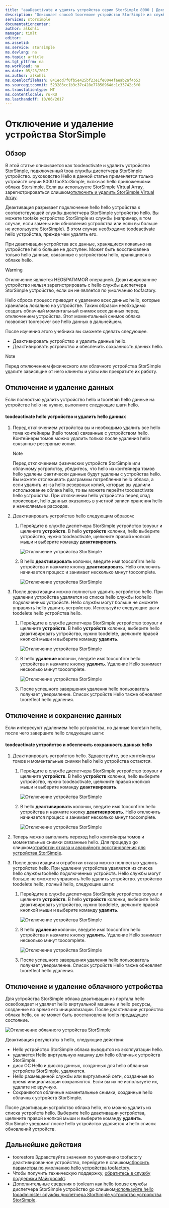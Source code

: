 ```yaml
---
title: "aaaDeactivate и удалять устройства серии StorSimple 8000 | Документы Microsoft"
description: "Описывает способ tooremove устройство StorSimple из службы, сначала отключить его, а затем удаляет его."
services: storsimple
documentationcenter: 
author: alkohli
manager: timlt
editor: 
ms.assetid: 
ms.service: storsimple
ms.devlang: na
ms.topic: article
ms.tgt_pltfrm: na
ms.workload: na
ms.date: 05/23/2017
ms.author: alkohli
ms.openlocfilehash: 841ecd7f0fb5e425bf23e1fe0044faeab2af4b53
ms.sourcegitcommit: 523283cc1b3c37c428e77850964dc1c33742c5f0
ms.translationtype: MT
ms.contentlocale: ru-RU
ms.lasthandoff: 10/06/2017
---
```

# <a name="deactivate-and-delete-a-storsimple-device"></a>Отключение и удаление устройства StorSimple

## <a name="overview"></a>Обзор

В этой статье описывается как toodeactivate и удалить устройство StorSimple, подключенный tooa службы диспетчера StorSimple устройство. руководство Hello в данной статье применяется только устройств серии 8000 tooStorSimple, включая hello приложениями облака Storsimple. Если вы используете StorSimple Virtual Array, зарегистрироваться слишком[отключить и удалить StorSimple Virtual Array](storsimple-virtual-array-deactivate-and-delete-device.md).

Деактивация разрывает подключение hello hello устройства к соответствующей службы диспетчера StorSimple устройство hello. Вы можете tootake устройство StorSimple из службы (например, в том случае, если замены или обновления устройства или если вы больше не используете StorSimple). В этом случае необходимо toodeactivate hello устройства, прежде чем удалять его.

При деактивации устройства все данные, хранящиеся локально на устройстве hello больше не доступен. Может быть восстановлена только hello данные, связанные с устройством hello, хранящиеся в облаке hello.

> [!WARNING]
> Отключение является НЕОБРАТИМОЙ операцией. Деактивированное устройство нельзя зарегистрировать с hello службы диспетчера StorSimple устройство, если он не является по умолчанию toofactory.
>
> Hello сброса процесс приводит к удалению всех данных hello, которые хранились локально на устройстве. Таким образом необходимо создать облачный моментальный снимок всех данных перед отключением устройства. Этот моментальный снимок облака позволяет toorecover все hello данных в дальнейшем.

После изучения этого учебника вы сможете сделать следующее.

* Деактивировать устройство и удалить данные hello.
* Деактивировать устройство и обеспечить сохранность данных hello.

> [!NOTE]
> Перед отключением физического или облачного устройства StorSimple удалите зависящие от него клиенты и узлы или прекратите их работу.


## <a name="deactivate-and-delete-data"></a>Отключение и удаление данных

Если полностью удалить устройство hello и tooretain hello данные на устройстве hello не нужно, выполните следующие шаги hello.

#### <a name="toodeactivate-hello-device-and-delete-hello-data"></a>toodeactivate hello устройство и удалить hello данных

1. Перед отключением устройства вы и необходимо удалить все hello тома контейнеры (hello томов) связанные с устройством hello. Контейнеры томов можно удалить только после удаления hello связанные резервные копии.

    > [!NOTE]
    > Перед отключением физических устройств StorSimple или облачному устройству, убедитесь, что hello из контейнера томов hello удалены фактически данные будут удалены с устройства hello. Вы можете отслеживать диаграммы потребления hello облака, а если удалить из-за hello резервных копий, которые вы удалили использование облака hello, то вы можете перейти toodeactivate hello устройства. При отключении hello устройство перед спад происходит, hello данных оказались в учетной записи хранения hello и начисляемые расходов.

2. Деактивировать устройство hello следующим образом:
   
   1. Перейдите в службе диспетчера StorSimple устройство tooyour и щелкните **устройств**. В hello **устройств** колонки, hello выберите устройство, нужно toodeactivate, щелкните правой кнопкой мыши и выберите команду **деактивировать**.

        ![Отключение устройства StorSimple](./media/storsimple-8000-deactivate-and-delete-device/deactivate1.png)
   2. В hello **деактивировать** колонки, введите имя tooconfirm hello устройства и нажмите кнопку **деактивировать**. Hello отключить начинается процесс и занимает несколько минут toocomplete.

        ![Отключение устройства StorSimple](./media/storsimple-8000-deactivate-and-delete-device/deactivate2.png)

3. После деактивации можно полностью удалить устройство hello. При удалении устройства удаляется из списка hello службы toohello подключенных устройств. Hello службы могут больше не сможете управлять hello удалить устройство. Используйте следующие шаги toodelete hello устройства hello.
   
   1. Перейдите в службе диспетчера StorSimple устройство tooyour и щелкните **устройств**. В hello **устройств** колонки, выберите hello деактивировать устройство, нужно toodelete, щелкните правой кнопкой мыши и выберите команду **удалить**.

        ![Отключение устройства StorSimple](./media/storsimple-8000-deactivate-and-delete-device/deactivate5.png)
   2. В hello **удаление** колонки, введите имя tooconfirm hello устройства и нажмите кнопку **удалить**. Удаление Hello занимает несколько минут toocomplete.

        ![Отключение устройства StorSimple](./media/storsimple-8000-deactivate-and-delete-device/deactivate6.png)
   3. После успешного завершения удаления hello пользователь получает уведомление. Список устройств Hello также обновляет tooreflect hello удаления.

## <a name="deactivate-and-retain-data"></a>Отключение и сохранение данных

Если интересуют удалением hello устройства, но данные tooretain hello, после чего завершите hello следующие шаги:

#### <a name="toodeactivate-a-device-and-retain-hello-data"></a>toodeactivate устройство и обеспечить сохранность данных hello
1. Деактивировать устройство hello. Здравствуйте, все контейнеры томов и моментальные снимки hello hello устройства остаются.
   
   1. Перейдите в службе диспетчера StorSimple устройство tooyour и щелкните **устройств**. В hello **устройств** колонки, hello выберите устройство, нужно toodeactivate, щелкните правой кнопкой мыши и выберите команду **деактивировать**.

         ![Отключение устройства StorSimple](./media/storsimple-8000-deactivate-and-delete-device/deactivate1.png)
   2. В hello **деактивировать** колонки, введите имя tooconfirm hello устройства и нажмите кнопку **деактивировать**. Hello отключить начинается процесс и занимает несколько минут toocomplete.

         ![Отключение устройства StorSimple](./media/storsimple-8000-deactivate-and-delete-device/deactivate2.png)
2. Теперь можно выполнить переход hello контейнеры томов и моментальные снимки связанные hello. Для процедур go слишком[отработки отказа и аварийного восстановления для устройства StorSimple](storsimple-8000-device-failover-disaster-recovery.md).
3. После деактивации и отработки отказа можно полностью удалить устройство hello. При удалении устройства удаляется из списка hello службы toohello подключенных устройств. Hello службы могут больше не сможете управлять hello удалить устройство. устройство toodelete hello, полный hello, следующие шаги:
   
   1. Перейдите в службе диспетчера StorSimple устройство tooyour и щелкните **устройств**. В hello **устройств** колонки, выберите hello деактивировать устройство, нужно toodelete, щелкните правой кнопкой мыши и выберите команду **удалить**.

       ![Отключение устройства StorSimple](./media/storsimple-8000-deactivate-and-delete-device/deactivate5.png)
   2. В hello **удаление** колонки, введите имя tooconfirm hello устройства и нажмите кнопку **удалить**. Удаление Hello занимает несколько минут toocomplete.

       ![Отключение устройства StorSimple](./media/storsimple-8000-deactivate-and-delete-device/deactivate6.png)
   3. После успешного завершения удаления hello пользователь получает уведомление. Список устройств Hello также обновляет tooreflect hello удаления.

     
## <a name="deactivate-and-delete-a-cloud-appliance"></a>Отключение и удаление облачного устройства

Для устройства StorSimple облака деактивации из портала hello освобождает и удаляет hello виртуальной машины и hello ресурсы, созданные во время его инициализации. После деактивации устройство облака hello, он не может быть восстановлена tooits предыдущее состояние.

![Отключение облачного устройства StorSimple](./media/storsimple-8000-deactivate-and-delete-device/deactivate7.png)

Деактивация результаты в hello, следующие действия:

* Hello устройство StorSimple облака выводится из эксплуатации hello.
* удаляется Hello виртуальную машину для hello облачных устройств StorSimple.
* диск ОС Hello и дисков данных, созданных для hello облачных устройств StorSimple, удаляются.
* Hello размещенной службы или виртуальной сети, созданные во время инициализации сохраняются. Если вы их не используете их, удалите их вручную.
* Сохраняются облачные моментальные снимки, созданные hello облачных устройств StorSimple.

После деактивации устройство облака hello, его можно удалить из списка устройств hello. Выберите hello деактивации устройства, щелкните правой кнопкой мыши и выберите команду **удалить**. StorSimple уведомит после hello устройство удаляется и hello список обновлений устройств.

## <a name="next-steps"></a>Дальнейшие действия

* toorestore Здравствуйте значения по умолчанию toofactory деактивированное устройство, перейдите в слишком[сбросить параметры по умолчанию hello устройства toofactory](storsimple-8000-manage-device-controller.md#reset-the-device-to-factory-default-settings).
* Чтобы получить техническую поддержку, [обратитесь в службу поддержки Майкрософт](storsimple-8000-contact-microsoft-support.md).
* Дополнительные сведения о toolearn как hello toouse службы диспетчера StorSimple устройство go слишком[используйте hello tooadminister службы диспетчера StorSimple устройство устройства StorSimple](storsimple-8000-manager-service-administration.md).


